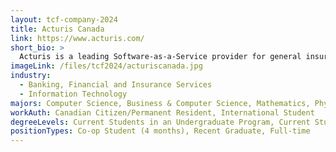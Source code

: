 ```yaml
---
layout: tcf-company-2024
title: Acturis Canada
link: https://www.acturis.com/
short_bio: >
  Acturis is a leading Software-as-a-Service provider for general insurance. Founded in 2000, we have grown exponentially over the past 20 years. To date, more than 95,000 individuals, in over 40 countries, use Acturis solutions to power their business, and our platform manages over £10bn worth of transactions every year. By working closely with brokers, insurers, and MGAs, we have helped to create and shape the insurance market of today. In 2019 we launched our system in Canada with exciting opportunities for growth in a new marketplace and our office is based in Victoria, BC.
imageLink: /files/tcf2024/acturiscanada.jpg
industry:
  - Banking, Financial and Insurance Services
  - Information Technology
majors: Computer Science, Business & Computer Science, Mathematics, Physics, Computer Engineering
workAuth: Canadian Citizen/Permanent Resident, International Student
degreeLevels: Current Students in an Undergraduate Program, Current Students in a Masters Program, Current Students in a Phd Program, Graduated with an Undergraduate Degree, Graduated with a Graduate Degree (Masters or Phd)
positionTypes: Co-op Student (4 months), Recent Graduate, Full-time
---
```

